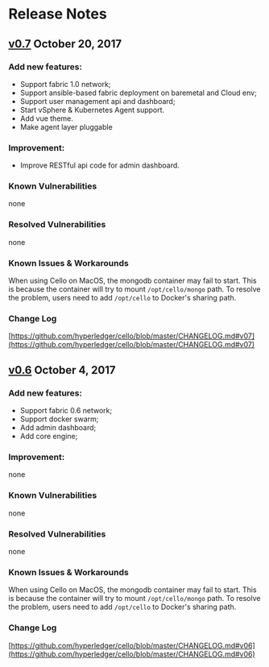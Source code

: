 # Release Notes

## [v0.7](https://github.com/hyperledger/cello/releases/tag/v0.7) October 20, 2017

### Add new features:

* Support fabric 1.0 network;
* Support ansible-based fabric deployment on baremetal and Cloud env;
* Support user management api and dashboard;
* Start vSphere & Kubernetes Agent support.
* Add vue theme.
* Make agent layer pluggable

### Improvement:

* Improve RESTful api code for admin dashboard.

### Known Vulnerabilities
none

### Resolved Vulnerabilities
none

### Known Issues & Workarounds
When using Cello on MacOS, the mongodb container may fail to start. This is
because the container will try to mount `/opt/cello/mongo` path. To resolve
the problem, users need to add `/opt/cello` to Docker's sharing path.

### Change Log
[https://github.com/hyperledger/cello/blob/master/CHANGELOG.md#v07](https://github.com/hyperledger/cello/blob/master/CHANGELOG.md#v07)

## [v0.6](https://github.com/hyperledger/cello/releases/tag/v0.6) October 4, 2017

### Add new features:

* Support fabric 0.6 network;
* Support docker swarm;
* Add admin dashboard;
* Add core engine;

### Improvement:

none

### Known Vulnerabilities
none

### Resolved Vulnerabilities
none

### Known Issues & Workarounds
When using Cello on MacOS, the mongodb container may fail to start. This is
because the container will try to mount `/opt/cello/mongo` path. To resolve
the problem, users need to add `/opt/cello` to Docker's sharing path.

### Change Log
[https://github.com/hyperledger/cello/blob/master/CHANGELOG.md#v06](https://github.com/hyperledger/cello/blob/master/CHANGELOG.md#v06)
